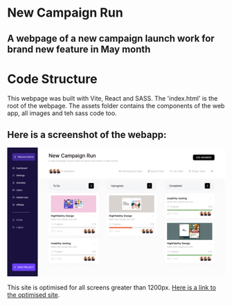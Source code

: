 # New Campaign Run
## A webpage of a new campaign launch work for brand new feature in May month


# Code Structure
This webpage was built with Vite, React and SASS. The 'index.html' is the root of the webpage. The assets folder contains the components of the web app, all images and teh sass code too.

## Here is a screenshot of the webapp:
![Pictorial Representation](./src/assets/img/site.png)

This site is optimised for all screens greater than 1200px. [Here is a link to the optimised site](https://).